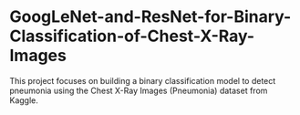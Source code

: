 # GoogLeNet-and-ResNet-for-Binary-Classification-of-Chest-X-Ray-Images
This project focuses on building a binary classification model to detect pneumonia using the Chest X-Ray Images (Pneumonia) dataset from Kaggle.
